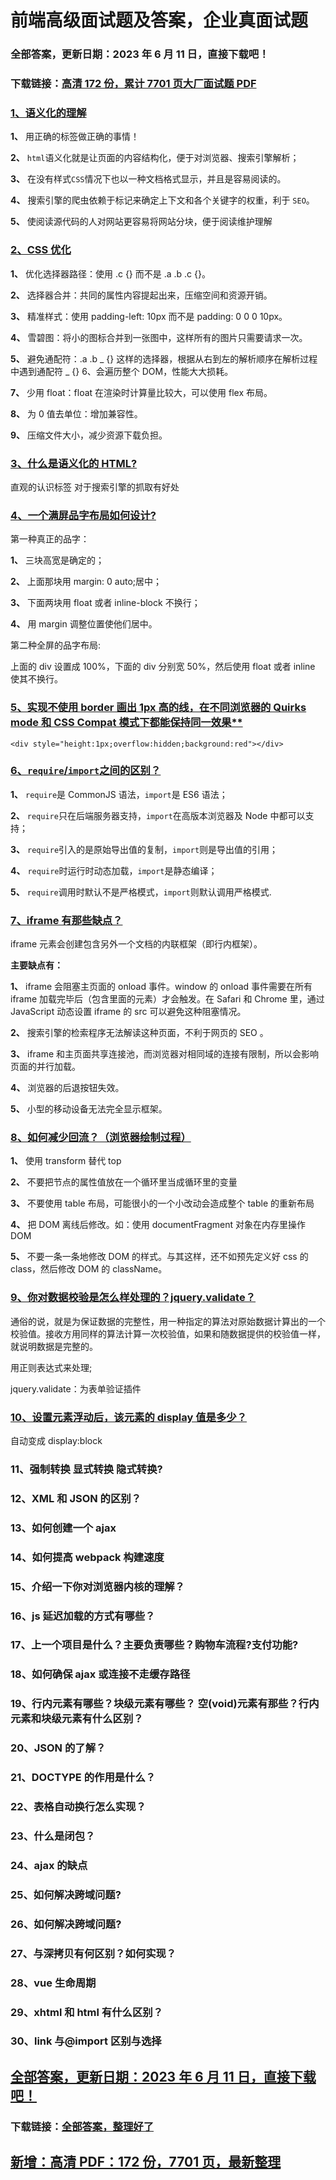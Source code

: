 # 前端高级面试题及答案，企业真面试题

### 全部答案，更新日期：2023 年 6 月 11 日，直接下载吧！

### 下载链接：[高清 172 份，累计 7701 页大厂面试题 PDF](https://gitlab.gaorta.com/devteam/learning-journey/study-materials-collection/-/tree/master/docs/index.md)

### [1、语义化的理解](https://gitlab.gaorta.com/devteam/learning-journey/study-materials-collection/-/tree/master/docs/前端/前端高级面试题及答案，企业真面试题.md#1语义化的理解)

**1、** 用正确的标签做正确的事情！

**2、** `html`语义化就是让页面的内容结构化，便于对浏览器、搜索引擎解析；

**3、** 在没有样式`CSS`情况下也以一种文档格式显示，并且是容易阅读的。

**4、** 搜索引擎的爬虫依赖于标记来确定上下文和各个关键字的权重，利于 `SEO`。

**5、** 使阅读源代码的人对网站更容易将网站分块，便于阅读维护理解

### [2、CSS 优化](https://gitlab.gaorta.com/devteam/learning-journey/study-materials-collection/-/tree/master/docs/前端/前端高级面试题及答案，企业真面试题.md#2css优化)

**1、** 优化选择器路径：使用 .c {} 而不是 .a .b .c {}。

**2、** 选择器合并：共同的属性内容提起出来，压缩空间和资源开销。

**3、** 精准样式：使用 padding-left: 10px 而不是 padding: 0 0 0 10px。

**4、** 雪碧图：将小的图标合并到一张图中，这样所有的图片只需要请求一次。

**5、** 避免通配符：.a .b _ {} 这样的选择器，根据从右到左的解析顺序在解析过程中遇到通配符 _ {} 6、会遍历整个 DOM，性能大大损耗。

**7、** 少用 float：float 在渲染时计算量比较大，可以使用 flex 布局。

**8、** 为 0 值去单位：增加兼容性。

**9、** 压缩文件大小，减少资源下载负担。

### [3、什么是语义化的 HTML?](https://gitlab.gaorta.com/devteam/learning-journey/study-materials-collection/-/tree/master/docs/前端/前端高级面试题及答案，企业真面试题.md#3什么是语义化的html)

直观的认识标签 对于搜索引擎的抓取有好处

### [4、一个满屏品字布局如何设计?](https://gitlab.gaorta.com/devteam/learning-journey/study-materials-collection/-/tree/master/docs/前端/前端高级面试题及答案，企业真面试题.md#4一个满屏品字布局如何设计)

第一种真正的品字：

**1、** 三块高宽是确定的；

**2、** 上面那块用 margin: 0 auto;居中；

**3、** 下面两块用 float 或者 inline-block 不换行；

**4、** 用 margin 调整位置使他们居中。

第二种全屏的品字布局:

上面的 div 设置成 100%，下面的 div 分别宽 50%，然后使用 float 或者 inline 使其不换行。

### [5、实现不使用 border 画出 1px 高的线，在不同浏览器的 Quirks mode 和 CSS Compat 模式下都能保持同一效果\*\*](https://gitlab.gaorta.com/devteam/learning-journey/study-materials-collection/-/tree/master/docs/前端/前端高级面试题及答案，企业真面试题.md#5实现不使用-border-画出1px高的线在不同浏览器的quirks-mode和css-compat模式下都能保持同一效果**)

```
<div style="height:1px;overflow:hidden;background:red"></div>
```

### [6、`require`/`import`之间的区别？](https://gitlab.gaorta.com/devteam/learning-journey/study-materials-collection/-/tree/master/docs/前端/前端高级面试题及答案，企业真面试题.md#6require/import之间的区别)

**1、** `require`是 CommonJS 语法，`import`是 ES6 语法；

**2、** `require`只在后端服务器支持，`import`在高版本浏览器及 Node 中都可以支持；

**3、** `require`引入的是原始导出值的复制，`import`则是导出值的引用；

**4、** `require`时运行时动态加载，`import`是静态编译；

**5、** `require`调用时默认不是严格模式，`import`则默认调用严格模式.

### [7、iframe 有那些缺点？](https://gitlab.gaorta.com/devteam/learning-journey/study-materials-collection/-/tree/master/docs/前端/前端高级面试题及答案，企业真面试题.md#7iframe-有那些缺点)

iframe 元素会创建包含另外一个文档的内联框架（即行内框架）。

**主要缺点有：**

**1、** iframe 会阻塞主页面的 onload 事件。window 的 onload 事件需要在所有 iframe 加载完毕后（包含里面的元素）才会触发。在 Safari 和 Chrome 里，通过 JavaScript 动态设置 iframe 的 src 可以避免这种阻塞情况。

**2、** 搜索引擎的检索程序无法解读这种页面，不利于网页的 SEO 。

**3、** iframe 和主页面共享连接池，而浏览器对相同域的连接有限制，所以会影响页面的并行加载。

**4、** 浏览器的后退按钮失效。

**5、** 小型的移动设备无法完全显示框架。

### [8、如何减少回流？（浏览器绘制过程）](https://gitlab.gaorta.com/devteam/learning-journey/study-materials-collection/-/tree/master/docs/前端/前端高级面试题及答案，企业真面试题.md#8如何减少回流浏览器绘制过程)

**1、** 使用 transform 替代 top

**2、** 不要把节点的属性值放在一个循环里当成循环里的变量

**3、** 不要使用 table 布局，可能很小的一个小改动会造成整个 table 的重新布局

**4、** 把 DOM 离线后修改。如：使用 documentFragment 对象在内存里操作 DOM

**5、** 不要一条一条地修改 DOM 的样式。与其这样，还不如预先定义好 css 的 class，然后修改 DOM 的 className。

### [9、你对数据校验是怎么样处理的？jquery.validate？](https://gitlab.gaorta.com/devteam/learning-journey/study-materials-collection/-/tree/master/docs/前端/前端高级面试题及答案，企业真面试题.md#9你对数据校验是怎么样处理的jqueryvalidate)

通俗的说，就是为保证数据的完整性，用一种指定的算法对原始数据计算出的一个校验值。接收方用同样的算法计算一次校验值，如果和随数据提供的校验值一样，就说明数据是完整的。

用正则表达式来处理;

jquery.validate：为表单验证插件

### [10、设置元素浮动后，该元素的 display 值是多少？](https://gitlab.gaorta.com/devteam/learning-journey/study-materials-collection/-/tree/master/docs/前端/前端高级面试题及答案，企业真面试题.md#10设置元素浮动后该元素的display值是多少)

自动变成 display:block

### 11、强制转换 显式转换 隐式转换?

### 12、XML 和 JSON 的区别？

### 13、如何创建一个 ajax

### 14、如何提高 webpack 构建速度

### 15、介绍一下你对浏览器内核的理解？

### 16、js 延迟加载的方式有哪些？

### 17、上一个项目是什么？主要负责哪些？购物车流程?支付功能?

### 18、如何确保 ajax 或连接不走缓存路径

### 19、行内元素有哪些？块级元素有哪些？ 空(void)元素有那些？行内元素和块级元素有什么区别？

### 20、JSON 的了解？

### 21、DOCTYPE 的作用是什么？

### 22、表格自动换行怎么实现？

### 23、什么是闭包？

### 24、ajax 的缺点

### 25、如何解决跨域问题?

### 26、如何解决跨域问题?

### 27、与深拷贝有何区别？如何实现？

### 28、vue 生命周期

### 29、xhtml 和 html 有什么区别？

### 30、link 与@import 区别与选择

## [全部答案，更新日期：2023 年 6 月 11 日，直接下载吧！](https://gitlab.gaorta.com/devteam/learning-journey/study-materials-collection/-/tree/master/docs/daan.md)

### 下载链接：[全部答案，整理好了](https://gitlab.gaorta.com/devteam/learning-journey/study-materials-collection/-/tree/master/docs/daan.md)

## [新增：高清 PDF：172 份，7701 页，最新整理](https://gitlab.gaorta.com/devteam/learning-journey/study-materials-collection/-/tree/master/docs/daan.md)
